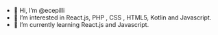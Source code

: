 - 👋 Hi, I’m @ecepilli
- 👀 I’m interested in React.js, PHP , CSS , HTML5, Kotlin and Javascript.
- 🌱 I’m currently learning React.js and Javascript.

<!---
ecepilli/ecepilli is a ✨ special ✨ repository because its `README.md` (this file) appears on your GitHub profile.
You can click the Preview link to take a look at your changes.
--->
